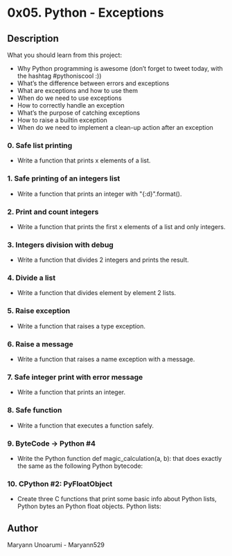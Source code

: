 # 0x05. Python - Exceptions

## Description

What you should learn from this project:

* Why Python programming is awesome (don’t forget to tweet today, with the hashtag #pythoniscool :))
* What’s the difference between errors and exceptions
* What are exceptions and how to use them
* When do we need to use exceptions
* How to correctly handle an exception
* What’s the purpose of catching exceptions
* How to raise a builtin exception
* When do we need to implement a clean-up action after an exception

### 0. Safe list printing

* Write a function that prints x elements of a list.

### 1. Safe printing of an integers list

* Write a function that prints an integer with "{:d}".format().

### 2. Print and count integers

* Write a function that prints the first x elements of a list and only integers.

### 3. Integers division with debug

* Write a function that divides 2 integers and prints the result.

### 4. Divide a list

* Write a function that divides element by element 2 lists.

### 5. Raise exception

* Write a function that raises a type exception.

### 6. Raise a message

* Write a function that raises a name exception with a message.

### 7. Safe integer print with error message

* Write a function that prints an integer.

### 8. Safe function

* Write a function that executes a function safely.

### 9. ByteCode -> Python #4

* Write the Python function def magic_calculation(a, b): that does exactly the same as the following Python bytecode:

### 10. CPython #2: PyFloatObject

* Create three C functions that print some basic info about Python lists, Python bytes an Python float objects.
Python lists:

## Author
Maryann Unoarumi - Maryann529
